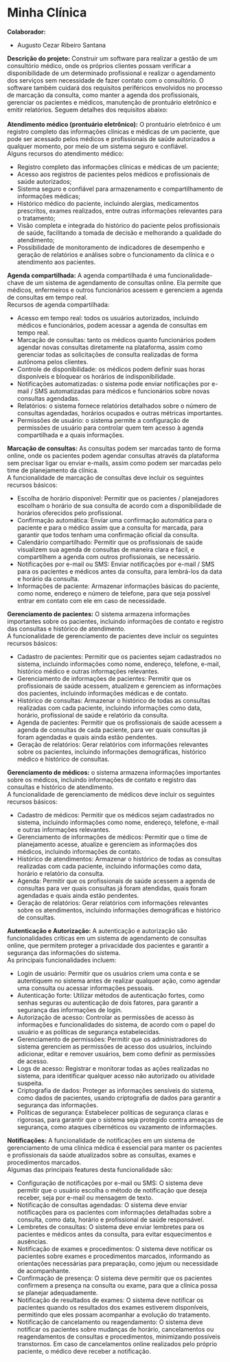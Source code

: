 # Minha Clínica

**Colaborador:**
<Br>
- Augusto Cezar Ribeiro Santana

**Descrição do projeto:** Construir um software para realizar a gestão de um consultório médico, onde os próprios clientes possam verificar a disponibilidade de um determinado profissional e realizar o agendamento dos serviços sem necessidade de fazer contato com o consultório. O software também cuidará dos requisitos periféricos envolvidos no processo de marcação da consulta, como manter a agenda dos profissionais, gerenciar os pacientes e médicos, manutenção de prontuário eletrônico e emitir relatórios. Seguem detalhes dos requisitos abaixo:
<Br>
<BR>
**Atendimento médico (prontuário eletrônico):** O prontuário eletrônico é um registro completo das informações clínicas e médicas de um paciente, que pode ser acessado pelos médicos e profissionais de saúde autorizados a qualquer momento, por meio de um sistema seguro e confiável.<BR>
Alguns recursos do atendimento médico:
- Registro completo das informações clínicas e médicas de um paciente;
- Acesso aos registros de pacientes pelos médicos e profissionais de saúde autorizados;
- Sistema seguro e confiável para armazenamento e compartilhamento de informações médicas;
- Histórico médico do paciente, incluindo alergias, medicamentos prescritos, exames realizados, entre outras informações relevantes para o tratamento;
- Visão completa e integrada do histórico do paciente pelos profissionais de saúde, facilitando a tomada de decisão e melhorando a qualidade do atendimento;
- Possibilidade de monitoramento de indicadores de desempenho e geração de relatórios e análises sobre o funcionamento da clínica e o atendimento aos pacientes.

**Agenda compartilhada:** A agenda compartilhada é uma funcionalidade-chave de um sistema de agendamento de consultas online. Ela permite que médicos, enfermeiros e outros funcionários acessem e gerenciem a agenda de consultas em tempo real.<Br>
Recursos de agenda compartilhada:
- Acesso em tempo real: todos os usuários autorizados, incluindo médicos e funcionários, podem acessar a agenda de consultas em tempo real.
- Marcação de consultas: tanto os médicos quanto funcionários podem agendar novas consultas diretamente na plataforma, assim como gerenciar todas as solicitações de consulta realizadas de forma autônoma pelos clientes.
- Controle de disponibilidade: os médicos podem definir suas horas disponíveis e bloquear os horários de indisponibilidade.
- Notificações automatizadas: o sistema pode enviar notificações por e-mail / SMS automatizadas para médicos e funcionários sobre novas consultas agendadas.
- Relatórios: o sistema fornece relatórios detalhados sobre o número de consultas agendadas, horários ocupados e outras métricas importantes.
- Permissões de usuário: o sistema permite a configuração de permissões de usuário para controlar quem tem acesso à agenda compartilhada e a quais informações.

**Marcação de consultas:** As consultas podem ser marcadas tanto de forma online, onde os pacientes podem agendar consultas através da plataforma sem precisar ligar ou enviar e-mails, assim como podem ser marcadas pelo time de planejamento da clínica.<BR>
A funcionalidade de marcação de consultas deve incluir os seguintes recursos básicos:
- Escolha de horário disponível: Permitir que os pacientes / planejadores escolham o horário de sua consulta de acordo com a disponibilidade de horários oferecidos pelo profissional.
- Confirmação automática: Enviar uma confirmação automática para o paciente e para o médico assim que a consulta for marcada, para garantir que todos tenham uma confirmação oficial da consulta.
- Calendário compartilhado: Permitir que os profissionais de saúde visualizem sua agenda de consultas de maneira clara e fácil, e compartilhem a agenda com outros profissionais, se necessário.
- Notificações por e-mail ou SMS: Enviar notificações por e-mail / SMS para os pacientes e médicos antes da consulta, para lembrá-los da data e horário da consulta.
- Informações de paciente: Armazenar informações básicas do paciente, como nome, endereço e número de telefone, para que seja possível entrar em contato com ele em caso de necessidade.

**Gerenciamento de pacientes:** O sistema armazena informações importantes sobre os pacientes, incluindo informações de contato e registro das consultas e histórico de atendimento.<BR>
A funcionalidade de gerenciamento de pacientes deve incluir os seguintes recursos básicos:
- Cadastro de pacientes: Permitir que os pacientes sejam cadastrados no sistema, incluindo informações como nome, endereço, telefone, e-mail, histórico médico e outras informações relevantes.
- Gerenciamento de informações de pacientes: Permitir que os profissionais de saúde acessem, atualizem e gerenciem as informações dos pacientes, incluindo informações médicas e de contato.
- Histórico de consultas: Armazenar o histórico de todas as consultas realizadas com cada paciente, incluindo informações como data, horário, profissional de saúde e relatório da consulta.
- Agenda de pacientes: Permitir que os profissionais de saúde acessem a agenda de consultas de cada paciente, para ver quais consultas já foram agendadas e quais ainda estão pendentes.
- Geração de relatórios: Gerar relatórios com informações relevantes sobre os pacientes, incluindo informações demográficas, histórico médico e histórico de consultas.

**Gerenciamento de médicos:** o sistema armazena informações importantes sobre os médicos, incluindo informações de contato e registro das consultas e histórico de atendimento.<BR>
A funcionalidade de gerenciamento de médicos deve incluir os seguintes recursos básicos:
- Cadastro de médicos: Permitir que os médicos sejam cadastrados no sistema, incluindo informações como nome, endereço, telefone, e-mail e outras informações relevantes.
- Gerenciamento de informações de médicos: Permitir que o time de planejamento acesse, atualize e gerenciem as informações dos médicos, incluindo informações de contato.
- Histórico de atendimentos: Armazenar o histórico de todas as consultas realizadas com cada paciente, incluindo informações como data, horário e relatório da consulta.
- Agenda: Permitir que os profissionais de saúde acessem a agenda de consultas para ver quais consultas já foram atendidas, quais foram agendadas e quais ainda estão pendentes.
- Geração de relatórios: Gerar relatórios com informações relevantes sobre os atendimentos, incluindo informações demográficas e histórico de consultas.

**Autenticação e Autorização:** A autenticação e autorização são funcionalidades críticas em um sistema de agendamento de consultas online, que permitem proteger a privacidade dos pacientes e garantir a segurança das informações do sistema.<BR> 
As principais funcionalidades incluem:
- Login de usuário: Permitir que os usuários criem uma conta e se autentiquem no sistema antes de realizar qualquer ação, como agendar uma consulta ou acessar informações pessoais.
- Autenticação forte: Utilizar métodos de autenticação fortes, como senhas seguras ou autenticação de dois fatores, para garantir a segurança das informações de login.
- Autorização de acesso: Controlar as permissões de acesso às informações e funcionalidades do sistema, de acordo com o papel do usuário e as políticas de segurança estabelecidas.
- Gerenciamento de permissões: Permitir que os administradores do sistema gerenciem as permissões de acesso dos usuários, incluindo adicionar, editar e remover usuários, bem como definir as permissões de acesso.
- Logs de acesso: Registrar e monitorar todas as ações realizadas no sistema, para identificar qualquer acesso não autorizado ou atividade suspeita.
- Criptografia de dados: Proteger as informações sensíveis do sistema, como dados de pacientes, usando criptografia de dados para garantir a segurança das informações.
- Políticas de segurança: Estabelecer políticas de segurança claras e rigorosas, para garantir que o sistema seja protegido contra ameaças de segurança, como ataques cibernéticos ou vazamento de informações.

**Notificações:** A funcionalidade de notificações em um sistema de gerenciamento de uma clínica médica é essencial para manter os pacientes e profissionais da saúde atualizados sobre as consultas, exames e procedimentos marcados. <BR>
Algumas das principais features desta funcionalidade são:
- Configuração de notificações por e-mail ou SMS: O sistema deve permitir que o usuário escolha o método de notificação que deseja receber, seja por e-mail ou mensagem de texto.
- Notificação de consultas agendadas: O sistema deve enviar notificações para os pacientes com informações detalhadas sobre a consulta, como data, horário e profissional de saúde responsável.
- Lembretes de consultas: O sistema deve enviar lembretes para os pacientes e médicos antes da consulta, para evitar esquecimentos e ausências.
- Notificação de exames e procedimentos: O sistema deve notificar os pacientes sobre exames e procedimentos marcados, informando as orientações necessárias para preparação, como jejum ou necessidade de acompanhante.
- Confirmação de presença: O sistema deve permitir que os pacientes confirmem a presença na consulta ou exame, para que a clínica possa se planejar adequadamente.
- Notificação de resultados de exames: O sistema deve notificar os pacientes quando os resultados dos exames estiverem disponíveis, permitindo que eles possam acompanhar a evolução do tratamento.
- Notificação de cancelamento ou reagendamento: O sistema deve notificar os pacientes sobre mudanças de horário, cancelamentos ou reagendamentos de consultas e procedimentos, minimizando possíveis transtornos. Em caso de cancelamentos online realizados pelo próprio paciente, o médico deve receber a notificação.
